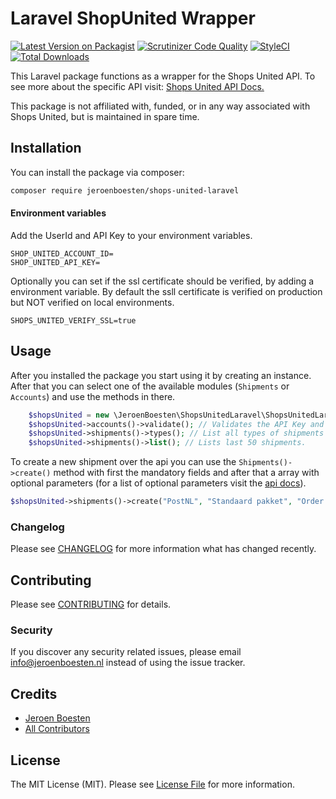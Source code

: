 # Laravel ShopUnited Wrapper

[![Latest Version on Packagist](https://img.shields.io/packagist/v/JeroenBoesten/shops-united-laravel.svg?style=flat-square)](https://packagist.org/packages/jeroenboesten/shops-united-laravel)
[![Scrutinizer Code Quality](https://scrutinizer-ci.com/g/JeroenBoesten/shops-united-laravel/badges/quality-score.png?b=master)](https://scrutinizer-ci.com/g/JeroenBoesten/shops-united-laravel/?branch=master)
[![StyleCI](https://github.styleci.io/repos/186664966/shield?branch=master)](https://github.styleci.io/repos/186664966)
[![Total Downloads](https://img.shields.io/packagist/dt/jeroenboesten/shops-united-laravel.svg?style=flat-square)](https://packagist.org/packages/jeroenboesten/shops-united-laravel)

This Laravel package functions as a wrapper for the Shops United API. 
To see more about the specific API visit: [Shops United API Docs.](https://login.shops-united.nl/api/docs.php) 

This package is not affiliated with, funded, or in any way associated with Shops United, but is maintained in spare time. 


## Installation

You can install the package via composer:

```bash
composer require jeroenboesten/shops-united-laravel
```

#### Environment variables 
Add the UserId and API Key to your environment variables.
```text
SHOP_UNITED_ACCOUNT_ID=
SHOP_UNITED_API_KEY=
```
Optionally you can set if the ssl certificate should be verified, by adding a environment variable. 
By default the ssll certificate is verified on production but NOT verified on local environments.
```text
SHOPS_UNITED_VERIFY_SSL=true
```
## Usage
After you installed the package you start using it by creating an instance. 
After that you can select one of the available modules (`Shipments` or `Accounts`) and use the methods in there.
``` php
    $shopsUnited = new \JeroenBoesten\ShopsUnitedLaravel\ShopsUnitedLaravel(); // Create a new ShopsUnitedLaravel instance.
    $shopsUnited->accounts()->validate(); // Validates the API Key and User ID.
    $shopsUnited->shipments()->types(); // List all types of shipments that are available for the account, can be used for creating a new shipment.
    $shopsUnited->shipments()->list(); // Lists last 50 shipments.
```
To create a new shipment over the api you can use the `Shipments()->create()` method with first the mandatory fields and after that a array with optional parameters (for a list of optional parameters visit the [api docs](https://login.shops-united.nl/api/docs.php#zending)).
```php
$shopsUnited->shipments()->create("PostNL", "Standaard pakket", "Order Aanvraag: 1502", "Arno Niem", "Straatweg", "14", "1111AB", "Amsterdam", 1, 1, ['NietLeverenBijDeBuren' => true])
```

### Changelog

Please see [CHANGELOG](CHANGELOG.md) for more information what has changed recently.

## Contributing

Please see [CONTRIBUTING](CONTRIBUTING.md) for details.

### Security

If you discover any security related issues, please email info@jeroenboesten.nl instead of using the issue tracker.

## Credits

- [Jeroen Boesten](https://github.com/jeroenboesten)
- [All Contributors](../../contributors)

## License

The MIT License (MIT). Please see [License File](LICENSE.md) for more information.
